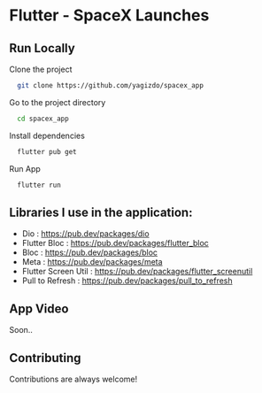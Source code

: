 # Flutter - SpaceX Launches

## Run Locally

Clone the project

```bash
  git clone https://github.com/yagizdo/spacex_app
```

Go to the project directory

```bash
  cd spacex_app
```

Install dependencies

```bash
  flutter pub get
```

Run App

```bash
  flutter run
```


##  Libraries I use in the application:
- Dio : https://pub.dev/packages/dio
- Flutter Bloc : https://pub.dev/packages/flutter_bloc
- Bloc : https://pub.dev/packages/bloc
- Meta : https://pub.dev/packages/meta
- Flutter Screen Util : https://pub.dev/packages/flutter_screenutil
- Pull to Refresh : https://pub.dev/packages/pull_to_refresh


## App Video
Soon..



## Contributing

Contributions are always welcome!
